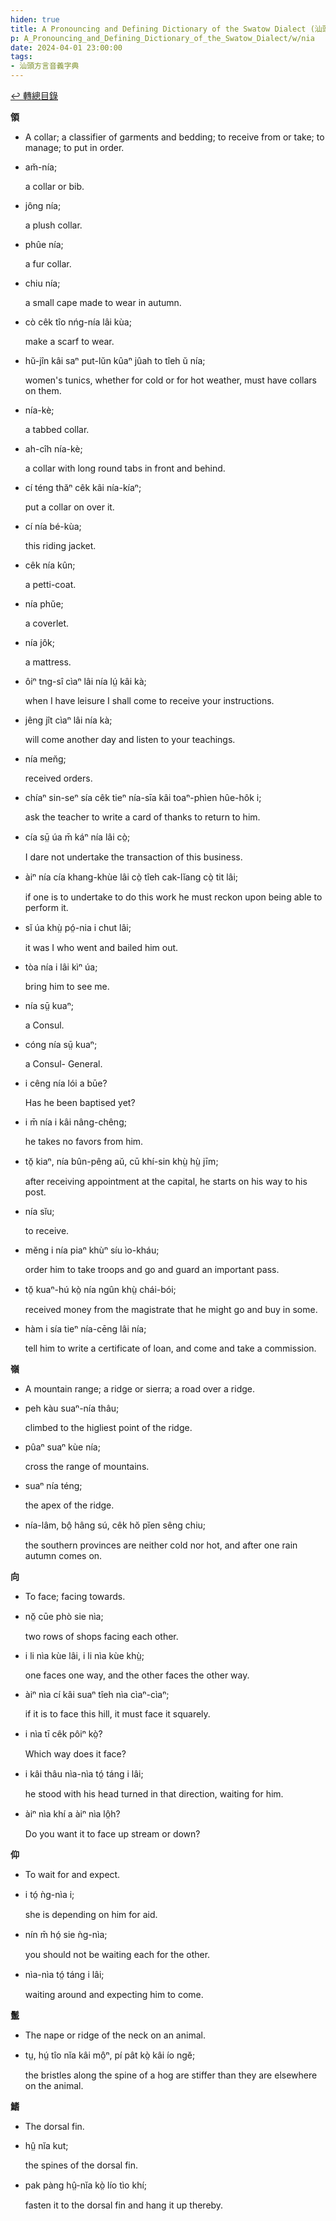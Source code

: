 ```yaml
---
hiden: true
title: A Pronouncing and Defining Dictionary of the Swatow Dialect (汕頭方言音義字典) / nia
p: A_Pronouncing_and_Defining_Dictionary_of_the_Swatow_Dialect/w/nia
date: 2024-04-01 23:00:00
tags: 
- 汕頭方言音義字典
---
```


[↩️ 轉總目錄](/A_Pronouncing_and_Defining_Dictionary_of_the_Swatow_Dialect)


**領**
- A collar; a classifier of garments and bedding; to receive from or take; to manage; to put in order.

- am̆-nía;

  a collar or bib.

- jông nía;

  a plush collar.

- phûe nía;

  a fur collar.

- chiu nía;

  a small cape made to wear in autumn.

- cò cêk tîo nńg-nía lâi kùa;

  make a scarf to wear.

- hŭ-jîn kâi saⁿ put-lŭn kûaⁿ jûah to tîeh ŭ nía;

  women's tunics, whether for cold or for hot weather, must have collars on them.

- nía-kè;

  a tabbed collar.

- ah-cîh nía-kè;

  a collar with long round tabs in front and behind.

- cí téng thăⁿ cêk kâi nía-kíaⁿ;

  put a collar on over it.

- cí nía bé-kùa;

  this riding jacket.

- cêk nía kûn;

  a petti-coat.

- nía phŭe;

  a coverlet.

- nía jôk;

  a mattress.

- ôiⁿ tng-sî cìaⁿ lâi nía lṳ́ kâi kà;

  when I have leisure I shall come to receive your instructions.

- jêng jît cìaⁿ lâi nía kà;

  will come another day and listen to your teachings.

- nía men̆g;

  received orders.

- chíaⁿ sin-seⁿ sía cêk tieⁿ nía-sīa kâi toaⁿ-phìen hûe-hôk i;

  ask the teacher to write a card of thanks to return to him.

- cía sṳ̄ úa m̄ káⁿ nía lâi cò̤;

  I dare not undertake the transaction of this business.

- àiⁿ nía cía khang-khùe lâi cò̤ tîeh cak-lĭang cò̤ tit lâi;

  if one is to undertake to do this work he must reckon upon being able to perform it.

- sĭ úa khṳ̀ pó̤-nia i chut lâi;

  it was I who went and bailed him out.

- tòa nía i lâi kìⁿ úa;

  bring him to see me.

- nía sṳ̄ kuaⁿ;

  a Consul.

- cóng nía sṳ̄ kuaⁿ;

  a Consul- General.

- i cêng nía lói a būe?

  Has he been baptised yet?

- i m̄ nía i kâi nâng-chêng;

  he takes no favors from him.

- tŏ̤ kiaⁿ, nía bûn-pêng aŭ, cū khí-sin khṳ̀ hṳ̀ jīm;

  after receiving appointment at the capital, he starts on his way to his post.

- nía sĭu;

  to receive.

- mĕng i nía piaⁿ khùⁿ síu ìo-kháu;

  order him to take troops and go and guard an important pass.

- tŏ̤ kuaⁿ-hú kò̤ nía ngûn khṳ̀ chái-bói;

  received money from the magistrate that he might go and buy in some.

- hàm i sía tieⁿ nía-cēng lâi nía;

  tell him to write a certificate of loan, and come and take a commission.

**嶺**
- A mountain range; a ridge or sierra; a road over a ridge.

- peh kàu suaⁿ-nía thâu;

  climbed to the higliest point of the ridge.

- pûaⁿ suaⁿ kùe nía;

  cross the range of mountains.

- suaⁿ nía téng;

  the apex of the ridge.

- nía-lâm, bô̤ hâng sú, cêk hŏ pĭen sêng chiu;

  the southern provinces are neither cold nor hot, and after one rain autumn comes on.

**向**
- To face; facing towards.

- nŏ̤ cūe phò sie nìa;

  two rows of shops facing each other.

- i li nìa kùe lâi, i li nìa kùe khṳ̀;

  one faces one way, and the other faces the other way.

- àiⁿ nìa cí kâi suaⁿ tîeh nìa cìaⁿ-cìaⁿ;

  if it is to face this hill, it must face it squarely.

- i nìa tī cêk pôiⁿ kò̤?

  Which way does it face?

- i kâi thâu nìa-nìa tó̤ táng i lâi;

  he stood with his head turned in that direction, waiting for him.

- àiⁿ nìa khí a àiⁿ nìa lô̤h?

  Do you want it to face up stream or down?

**仰**
- To wait for and expect.

- i tó̤ ǹg-nìa i;

  she is depending on him for aid.

- nín m̄ hó̤ sie ǹg-nìa;

  you should not be waiting each for the other.

- nìa-nìa tó̤ táng i lâi;

  waiting around and expecting him to come.

**鬛**
- The nape or ridge of the neck on an animal.

- tṳ, hṳ́ tîo nĭa kâi mô̤ⁿ, pí pât kò̤ kâi ío ngĕ;

  the bristles along the spine of a hog are stiffer than they are elsewhere on the animal.

**鰭**
- The dorsal fin.

- hṳ̂ nĭa kut;

  the spines of the dorsal fin.

- pak pàng hṳ̂-nĭa kò̤ lío tìo khí;

  fasten it to the dorsal fin and hang it up thereby.